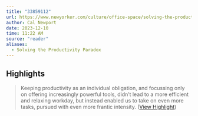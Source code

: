 ```yaml
---
title: "33859112"
url: https://www.newyorker.com/culture/office-space/solving-the-productivity-paradox
author: Cal Newport
date: 2023-12-10
time: 11:22 AM
source: "reader"
aliases:
  - Solving the Productivity Paradox
---
```

## Highlights
> Keeping productivity as an individual obligation, and focussing only on offering increasingly powerful tools, didn’t lead to a more efficient and relaxing workday, but instead enabled us to take on even more tasks, pursued with even more frantic intensity. ([View Highlight](https://read.readwise.io/read/01hee70s3fpbyfvvbcgyb87zgj))